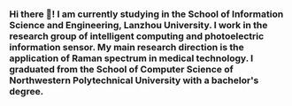 ### Hi there 👋! I am currently studying in the School of Information Science and Engineering, Lanzhou University. I work in the research group of intelligent computing and photoelectric information sensor. My main research direction is the application of Raman spectrum in medical technology. I graduated from the School of Computer Science of Northwestern Polytechnical University with a bachelor's degree.

<!--
**npukujui11/npukujui11** is a ✨ _special_ ✨ repository because its `README.md` (this file) appears on your GitHub profile.

Here are some ideas to get you started:

- 🔭 I’m currently working on ...
- 🌱 I’m currently learning ...
- 👯 I’m looking to collaborate on ...
- 🤔 I’m looking for help with ...
- 💬 Ask me about ...
- 📫 How to reach me: ...
- 😄 Pronouns: ...
- ⚡ Fun fact: ...
-->
